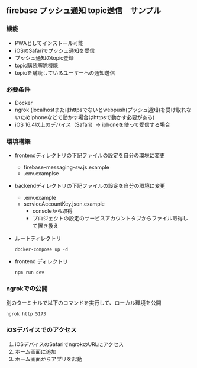 ## firebase プッシュ通知 topic送信　サンプル

### 機能

- PWAとしてインストール可能
- iOSのSafariでプッシュ通知を受信
- プッシュ通知のtopic登録
- topic購読解除機能
- topicを購読しているユーザーへの通知送信

### 必要条件

- Docker
- ngrok (localhostまたはhttpsでないとwebpush(プッシュ通知)を受け取れないためiphoneなどで動かす場合はhttpsで動かす必要がある)
- iOS 16.4以上のデバイス（Safari）→ iphoneを使って受信する場合

### 環境構築
* frontendディレクトリの下記ファイルの設定を自分の環境に変更
	* firebase-messaging-sw.js.example
	* .env.examplse
* backendディレクトリの下記ファイルの設定を自分の環境に変更
  * .env.example
  * serviceAccountKey.json.example
    * consoleから取得
    * プロジェクトの設定のサービスアカウントタブからファイル取得して置き換え
 

* ルートディレクトリ
	```
  docker-compose up -d
  ```
* frontend ディレクトリ
	```
  npm run dev
  ```

### ngrokでの公開

別のターミナルで以下のコマンドを実行して、ローカル環境を公開

```bash
ngrok http 5173
```

### iOSデバイスでのアクセス

1. iOSデバイスのSafariでngrokのURLにアクセス
2. ホーム画面に追加
3. ホーム画面からアプリを起動
